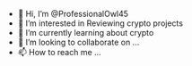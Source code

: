 - 👋 Hi, I’m @ProfessionalOwl45
- 👀 I’m interested in Reviewing crypto projects
- 🌱 I’m currently learning about crypto
- 💞️ I’m looking to collaborate on ...
- 📫 How to reach me ...

<!---
ProfessionalOwl45/ProfessionalOwl45 is a ✨ special ✨ repository because its `README.md` (this file) appears on your GitHub profile.
You can click the Preview link to take a look at your changes.
--->
